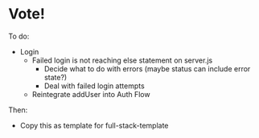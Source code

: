 # Vote!

To do:

* Login
	* Failed login is not reaching else statement on server.js
		* Decide what to do with errors (maybe status can include error state?)
		* Deal with failed login attempts
	* Reintegrate addUser into Auth Flow

Then:

* Copy this as template for full-stack-template

